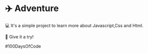 # ✈️ Adventure

💻 It's a simple project to learn more about Javascript,Css and Html.

👊 Give it a try!

#100DaysOfCode


